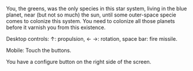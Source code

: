 You, the greens, was the only species in this star system, living in the blue planet, near (but not so much) the sun, until some outer-space specie comes to colonize this system. You need to colonize all those planets before it varnish you from this existence.

Desktop controls: ↑: propulsion,  ← →: rotation, space bar: fire missile.

Mobile: Touch the buttons.

You have a configure button on the right side of the screen.